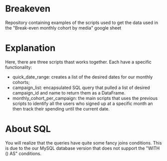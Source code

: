 # Breakeven
Repository containing examples of the scripts used to get the data used in the "Break-even monthly cohort by media" google sheet

# Explanation
Here, there are three scripts thast works together. Each have a specific functionality:
- quick_date_range: creates a list of the desired dates for our monthly cohorts;
- campaign_list: encapsulated SQL query that pulled a list of desired campaign_id and name to return them as a DataFrame.
- monthly_cohort_per_campaign: the main scripts that uses the previous scripts to identify all the users who signed up at a specific month an then track their spending until the current date.

# About SQL
You will realize that the queries have quite some fancy joins conditions. This is due to the our MySQL database version that does not support the "WITH () AS" conditions.